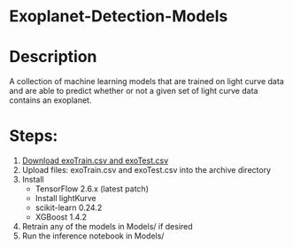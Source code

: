 # Exoplanet-Detection-Models

# Description
A collection of machine learning models that are trained on light curve data and are able to predict whether or not a given set of light curve data contains an exoplanet.

# Steps:
1. [Download exoTrain.csv and exoTest.csv](https://drive.google.com/file/d/1HD-LvmQNfmo4u0RWbjRXLaSIQmTFH_au/view?usp=sharing)
2. Upload files: exoTrain.csv and exoTest.csv into the archive directory
3. Install 
   - TensorFlow 2.6.x (latest patch)
   - Install lightKurve 
   - scikit-learn 0.24.2 
   - XGBoost 1.4.2
4. Retrain any of the models in Models/ if desired
5. Run the inference notebook in Models/

